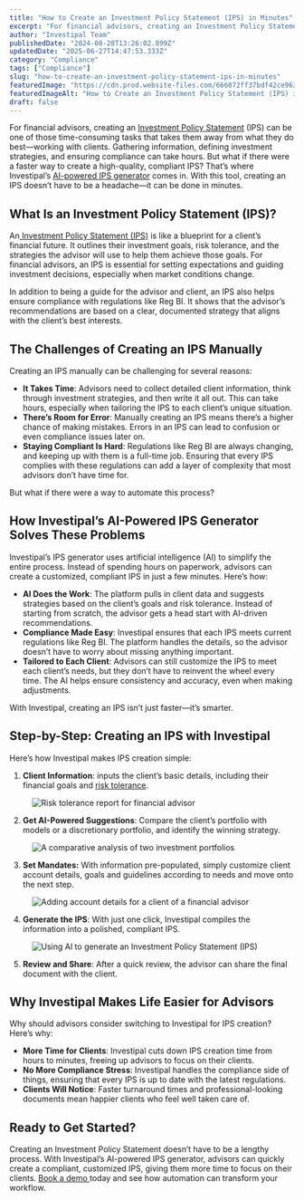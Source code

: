 ```yaml
---
title: "How to Create an Investment Policy Statement (IPS) in Minutes"
excerpt: "For financial advisors, creating an Investment Policy Statement (IPS) can be one of those time-consuming tasks that takes them away from what they do best-working with clients."
author: "Investipal Team"
publishedDate: "2024-08-28T13:26:02.899Z"
updatedDate: "2025-06-27T14:47:53.333Z"
category: "Compliance"
tags: ["Compliance"]
slug: "how-to-create-an-investment-policy-statement-ips-in-minutes"
featuredImage: "https://cdn.prod.website-files.com/666872ff37bdf42ce9637d77/66e1ff893317266f4ec3043e_How%20to%20Create%20an%20Investment%20Policy%20Statement%20(IPS)%20in%20Minutes%20(2).png"
featuredImageAlt: "How to Create an Investment Policy Statement (IPS) in Minutes"
draft: false
---
```

<p id="">For financial advisors, creating an <a href="/features/investment-policy-statements">Investment Policy Statement</a> (IPS) can be one of those time-consuming tasks that takes them away from what they do best—working with clients. Gathering information, defining investment strategies, and ensuring compliance can take hours. But what if there were a faster way to create a high-quality, compliant IPS? That’s where Investipal’s <a href="/blog/how-ai-is-changing-investment-policy-statements" id="">AI-powered IPS generator</a> comes in. With this tool, creating an IPS doesn’t have to be a headache—it can be done in minutes.</p><h2 id="">What Is an Investment Policy Statement (IPS)?</h2><p id="">An<a rel="noopener noreferrer" target="_blank" href="https://www.investopedia.com/terms/i/ips.asp" id=""> Investment Policy Statement (IPS)</a> is like a blueprint for a client’s financial future. It outlines their investment goals, risk tolerance, and the strategies the advisor will use to help them achieve those goals. For financial advisors, an IPS is essential for setting expectations and guiding investment decisions, especially when market conditions change.</p><p id="">In addition to being a guide for the advisor and client, an IPS also helps ensure compliance with regulations like Reg BI. It shows that the advisor’s recommendations are based on a clear, documented strategy that aligns with the client’s best interests.</p><h2 id="">The Challenges of Creating an IPS Manually</h2><p id="">Creating an IPS manually can be challenging for several reasons:</p><ul id=""><li id=""><strong id="">It Takes Time</strong>: Advisors need to collect detailed client information, think through investment strategies, and then write it all out. This can take hours, especially when tailoring the IPS to each client’s unique situation.</li><li id=""><strong id="">There’s Room for Error</strong>: Manually creating an IPS means there’s a higher chance of making mistakes. Errors in an IPS can lead to confusion or even compliance issues later on.</li><li id=""><strong id="">Staying Compliant Is Hard</strong>: Regulations like Reg BI are always changing, and keeping up with them is a full-time job. Ensuring that every IPS complies with these regulations can add a layer of complexity that most advisors don’t have time for.</li></ul><p id="">But what if there were a way to automate this process?</p><h2 id="">How Investipal’s AI-Powered IPS Generator Solves These Problems</h2><p id="">Investipal’s IPS generator uses artificial intelligence (AI) to simplify the entire process. Instead of spending hours on paperwork, advisors can create a customized, compliant IPS in just a few minutes. Here’s how:</p><ul id=""><li id=""><strong id="">AI Does the Work</strong>: The platform pulls in client data and suggests strategies based on the client’s goals and risk tolerance. Instead of starting from scratch, the advisor gets a head start with AI-driven recommendations.</li><li id=""><strong id="">Compliance Made Easy</strong>: Investipal ensures that each IPS meets current regulations like Reg BI. The platform handles the details, so the advisor doesn’t have to worry about missing anything important.</li><li id=""><strong id="">Tailored to Each Client</strong>: Advisors can still customize the IPS to meet each client’s needs, but they don’t have to reinvent the wheel every time. The AI helps ensure consistency and accuracy, even when making adjustments.</li></ul><p id="">With Investipal, creating an IPS isn’t just faster—it’s smarter.</p><h2 id="">Step-by-Step: Creating an IPS with Investipal</h2><p id="">Here’s how Investipal makes IPS creation simple:</p><ol id=""><li id=""><strong id="">Client Information</strong>: inputs the client’s basic details, including their financial goals and <a href="/risk-assessment" id="">risk tolerance</a>.</li></ol><figure id="" class="w-richtext-figure-type-image w-richtext-align-fullwidth" style="max-width:2240px" data-rt-type="image" data-rt-align="fullwidth" data-rt-max-width="2240px"><div id=""><img src="/images/inline/how-to-create-an-investment-policy-statement-ips-in-minutes-0-5ad992b6e6.webp" loading="lazy" alt="Risk tolerance report for financial advisor" width="auto" height="auto" id=""></div></figure><ol start="2" id=""><li id=""><strong id="">Get AI-Powered Suggestions</strong>: Compare the client’s portfolio with models or a discretionary portfolio, and identify the winning strategy.</li></ol><figure id="" class="w-richtext-figure-type-image w-richtext-align-fullwidth" style="max-width:2240px" data-rt-type="image" data-rt-align="fullwidth" data-rt-max-width="2240px"><div id=""><img src="/images/inline/how-to-create-an-investment-policy-statement-ips-in-minutes-1-6d9eb4db03.webp" loading="lazy" alt="A comparative analysis of two investment portfolios" width="auto" height="auto" id=""></div></figure><ol start="3" id=""><li id=""><strong id="">Set Mandates:</strong> With information pre-populated, simply customize client account details, goals and guidelines according to needs and move onto the next step.</li></ol><figure id="" class="w-richtext-figure-type-image w-richtext-align-fullwidth" style="max-width:2240px" data-rt-type="image" data-rt-align="fullwidth" data-rt-max-width="2240px"><div id=""><img src="/images/inline/how-to-create-an-investment-policy-statement-ips-in-minutes-2-08d22c30ee.webp" loading="lazy" alt="Adding account details for a client of a financial advisor" width="auto" height="auto" id=""></div></figure><ol start="4" id=""><li id=""><strong id="">Generate the IPS</strong>: With just one click, Investipal compiles the information into a polished, compliant IPS.</li></ol><figure id="" class="w-richtext-figure-type-image w-richtext-align-fullwidth" style="max-width:2240px" data-rt-type="image" data-rt-align="fullwidth" data-rt-max-width="2240px"><div id=""><img src="/images/inline/how-to-create-an-investment-policy-statement-ips-in-minutes-3-4fad0e6afe.webp" loading="lazy" alt="Using AI to generate an Investment Policy Statement (IPS)" width="auto" height="auto" id=""></div></figure><ol start="5" id=""><li id=""><strong id="">Review and Share</strong>: After a quick review, the advisor can share the final document with the client.</li></ol><h2 id="">Why Investipal Makes Life Easier for Advisors</h2><p id="">Why should advisors consider switching to Investipal for IPS creation? Here’s why:</p><ul id=""><li id=""><strong id="">More Time for Clients</strong>: Investipal cuts down IPS creation time from hours to minutes, freeing up advisors to focus on their clients.</li><li id=""><strong id="">No More Compliance Stress</strong>: Investipal handles the compliance side of things, ensuring that every IPS is up to date with the latest regulations.</li><li id=""><strong id="">Clients Will Notice</strong>: Faster turnaround times and professional-looking documents mean happier clients who feel well taken care of.</li></ul><h2 id="">Ready to Get Started?</h2><p id="">Creating an Investment Policy Statement doesn’t have to be a lengthy process. With Investipal’s AI-powered IPS generator, advisors can quickly create a compliant, customized IPS, giving them more time to focus on their clients. <a href="/book-a-demo" id="">Book a demo </a>today and see how automation can transform your workflow.</p>